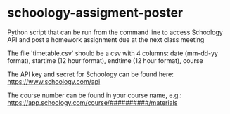 # schoology-assigment-poster
Python script that can be run from the command line to access Schoology API and post a homework assignment due at the next class meeting

The file 'timetable.csv' should be a csv with 4 columns: date (mm-dd-yy format), startime (12 hour format), endtime (12 hour format), course

The API key and secret for Schoology can be found here: https://www.schoology.com/api

The course number can be found in your course name, e.g.: https://app.schoology.com/course/##########/materials
